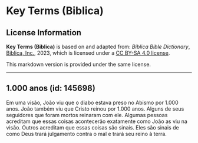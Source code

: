# Key Terms (Biblica)

## License Information

**Key Terms (Biblica)** is based on and adapted from: _Biblica Bible Dictionary_, [Biblica, Inc.](https://www.biblica.com/), 2023, which is licensed under a [CC BY-SA 4.0 license](https://creativecommons.org/licenses/by-sa/4.0/legalcode.en).

This markdown version is provided under the same license.



--------------------------------

## 1.000 anos (id: 145698)

Em uma visão, João viu que o diabo estava preso no Abismo por 1\.000 anos. João também viu que Cristo reinou por 1\.000 anos. Alguns de seus seguidores que foram mortos reinaram com ele. Algumas pessoas acreditam que essas coisas acontecerão exatamente como João as viu na visão. Outros acreditam que essas coisas são sinais. Eles são sinais de como Deus trará julgamento contra o mal e trará seu reino à terra.


